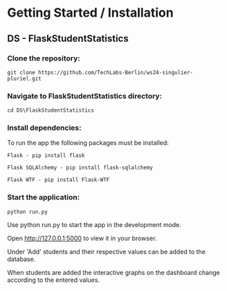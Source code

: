 # Getting Started / Installation
## DS - FlaskStudentStatistics

### Clone the repository:
`git clone https://github.com/TechLabs-Berlin/ws24-singulier-pluriel.git`


### Navigate to FlaskStudentStatistics directory:
`cd DS\FlaskStudentStatistics`


### Install dependencies:
To run the app the following packages must be installed:

`Flask - pip install flask`

`Flask SQLAlchemy - pip install flask-sqlalchemy`

`Flask WTF - pip install Flask-WTF`


### Start the application:
`python run.py`

Use python run.py to start the app in the development mode.

Open http://127.0.0.1:5000 to view it in your browser.

Under 'Add' students and their respective values can be added to the database.

When students are added the interactive graphs on the dashboard change according to the entered values.
